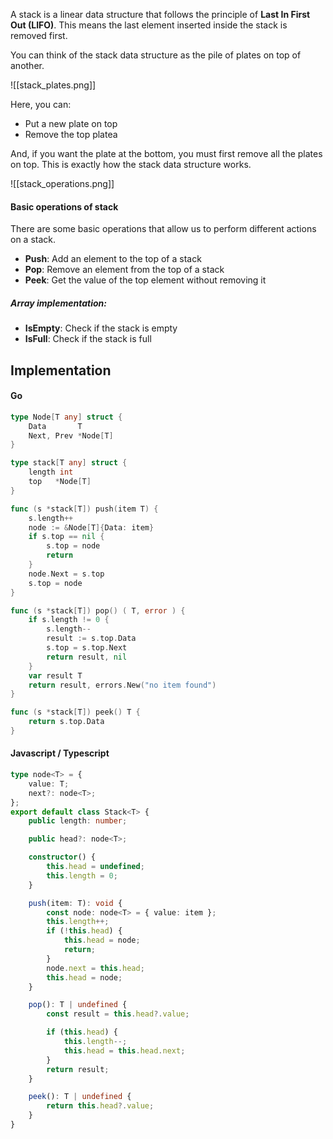 A stack is a linear data structure that follows the principle of **Last In First Out (LIFO)**. This means the last element inserted inside the stack is removed first.

You can think of the stack data structure as the pile of plates on top of another.

![[stack_plates.png]]

Here, you can:
- Put a new plate on top
- Remove the top platea

And, if you want the plate at the bottom, you must first remove all the plates on top. This is exactly how the stack data structure works.

![[stack_operations.png]]

#### Basic operations of stack

There are some basic operations that allow us to perform different actions on a stack.

- **Push**: Add an element to the top of a stack
- **Pop**: Remove an element from the top of a stack
- **Peek**: Get the value of the top element without removing it

##### Array implementation:
- **IsEmpty**: Check if the stack is empty
- **IsFull**: Check if the stack is full

## Implementation

#### Go
```go
type Node[T any] struct {
	Data       T
	Next, Prev *Node[T]
}

type stack[T any] struct {
	length int
	top   *Node[T]
}

func (s *stack[T]) push(item T) {
	s.length++
	node := &Node[T]{Data: item}
	if s.top == nil {
		s.top = node
		return
	}
	node.Next = s.top
	s.top = node
}

func (s *stack[T]) pop() ( T, error ) {
	if s.length != 0 {
		s.length--
		result := s.top.Data
		s.top = s.top.Next
		return result, nil
	}
	var result T
	return result, errors.New("no item found")
}

func (s *stack[T]) peek() T {
	return s.top.Data
}
```

#### Javascript / Typescript
```ts
type node<T> = {
    value: T;
    next?: node<T>;
};
export default class Stack<T> {
    public length: number;

    public head?: node<T>;

    constructor() {
        this.head = undefined;
        this.length = 0;
    }

    push(item: T): void {
        const node: node<T> = { value: item };
        this.length++;
        if (!this.head) {
            this.head = node;
            return;
        }
        node.next = this.head;
        this.head = node;
    }

    pop(): T | undefined {
        const result = this.head?.value;

        if (this.head) {
            this.length--;
            this.head = this.head.next;
        }
        return result;
    }

    peek(): T | undefined {
        return this.head?.value;
    }
}
```
